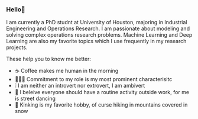 ### Hello👋
I am currently a PhD studnt at University of Houston, majoring in Industrial Engineering and Operations Research.
I am passionate about modeling and solving complex operations research problems. Machine Learning and Deep Learning are also my favorite topics which I use frequently in my research projects.

These help you to know me better:
- ☕ Coffee makes me human in the morning
- 👩🏻‍💻 Commitment to my role is my most prominent characterisitc
- ❕ I am neither an introvert nor extrovert, I am ambivert
- 🧢 I beleive everyone should have a routine activity outside work, for me is street dancing
- 🥾 Kinking is my favorite hobby, of curse hiking in mountains covered in snow


<!--
**FarzaneEzzati/FarzaneEzzati** is a ✨ _special_ ✨ repository because its `README.md` (this file) appears on your GitHub profile.

Here are some ideas to get you started:


-->
